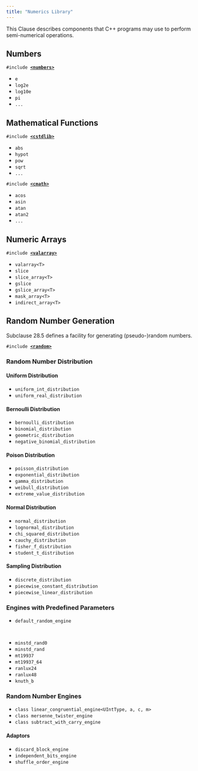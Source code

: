 ```yaml
---
title: "Numerics Library"
---
```


This Clause describes components that C++ programs may use to perform
semi-numerical operations.

## Numbers

`#include `[**`<numbers>`**]()

- `e`
- `log2e`
- `log10e`
- `pi`
- `...`

## Mathematical Functions

`#include `[**`<cstdlib>`**]()

- `abs`
- `hypot`
- `pow`
- `sqrt`
- `...`

`#include `[**`<cmath>`**]()

- `acos`
- `asin`
- `atan`
- `atan2`
- `...`

## Numeric Arrays

`#include `[**`<valarray>`**]()

- `valarray<T>`
- `slice`
- `slice_array<T>`
- `gslice`
- `gslice_array<T>`
- `mask_array<T>`
- `indirect_array<T>`

## Random Number Generation

Subclause 28.5 defines a facility for generating (pseudo-)random numbers.

`#include `[**`<random>`**]()

### Random Number Distribution

#### Uniform Distribution

- `uniform_int_distribution`
- `uniform_real_distribution`

#### Bernoulli Distribution

- `bernoulli_distribution`
- `binomial_distribution`
- `geometric_distribution`
- `negative_binomial_distribution`

#### Poison Distribution

- `poisson_distribution`
- `exponential_distribution`
- `gamma_distribution`
- `weibull_distribution`
- `extreme_value_distribution`

#### Normal Distribution

- `normal_distribution`
- `lognormal_distribution`
- `chi_squared_distribution`
- `cauchy_distribution`
- `fisher_f_distribution`
- `student_t_distribution`

#### Sampling Distribution

- `discrete_distribution`
- `piecewise_constant_distribution`
- `piecewise_linear_distribution`

### Engines with Predefined Parameters

- `default_random_engine`

` `

- `minstd_rand0`
- `minstd_rand`
- `mt19937`
- `mt19937_64`
- `ranlux24`
- `ranlux48`
- `knuth_b`

### Random Number Engines

- `class linear_congruential_engine<UIntType, a, c, m>`
- `class mersenne_twister_engine`
- `class subtract_with_carry_engine`

#### Adaptors

- `discard_block_engine`
- `independent_bits_engine`
- `shuffle_order_engine`
